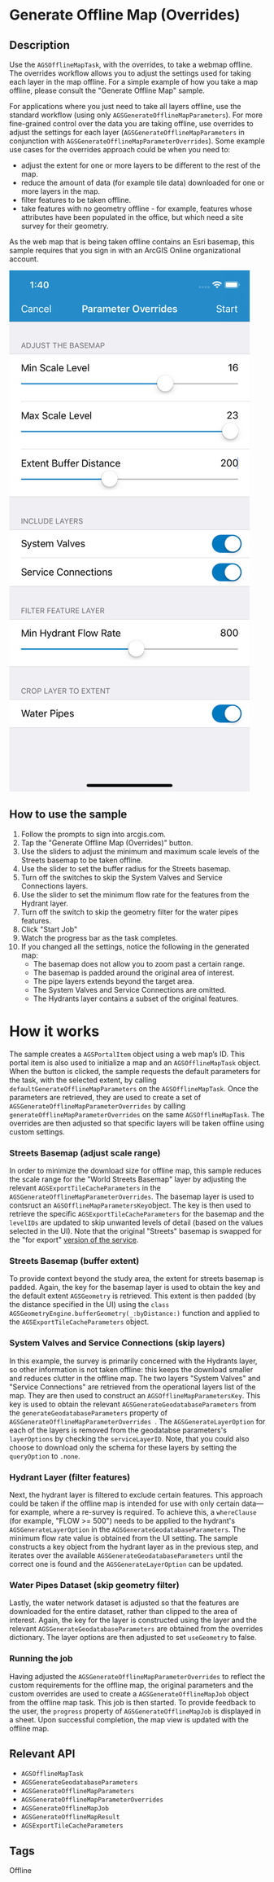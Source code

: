 # Generate Offline Map (Overrides)

## Description
Use the `AGSOfflineMapTask`, with the overrides, to take a webmap offline. The overrides workflow allows you to adjust the settings used for taking each layer in the map offline. For a simple example of how you take a map offline, please consult the "Generate Offline Map" sample.

For applications where you just need to take all layers offline, use the standard workflow (using only `AGSGenerateOfflineMapParameters`). For more fine-grained control over the data you are taking offline, use overrides to adjust the settings for each layer (`AGSGenerateOfflineMapParameters` in conjunction with `AGSGenerateOfflineMapParameterOverrides`). Some example use cases for the overrides approach could be when you need to:

- adjust the extent for one or more layers to be different to the rest of the map.
- reduce the amount of data (for example tile data) downloaded for one or more layers in the map.
- filter features to be taken offline.
- take features with no geometry offline - for example, features whose attributes have been populated in the office, but which need a site survey for their geometry.


As the web map that is being taken offline contains an Esri basemap, this sample requires that you sign in with an ArcGIS Online organizational account.


![](image1.png)

## How to use the sample
1. Follow the prompts to sign into arcgis.com.
2. Tap the "Generate Offline Map (Overrides)" button.
3. Use the sliders to adjust the minimum and maximum scale levels of the Streets basemap to be taken offline.
4. Use the slider to set the buffer radius for the Streets basemap. 
5. Turn off the switches to skip the System Valves and Service Connections layers.
6. Use the slider to set the minimum flow rate for the features from the Hydrant layer.
7. Turn off the switch to skip the geometry filter for the water pipes features.
8. Click "Start Job"
9. Watch the progress bar as the task completes.
10. If you changed all the settings, notice the following in the generated map:
    - The basemap does not allow you to zoom past a certain range.
    - The basemap is padded around the original area of interest.
    - The pipe layers extends beyond the target area.
    - The System Valves and Service Connections are omitted.
    - The Hydrants layer contains a subset of the original features.

# How it works
The sample creates a `AGSPortalItem` object using a web map’s ID. This portal item is also used to initialize a map and an `AGSOfflineMapTask` object. When the button is clicked, the sample requests the default parameters for the task, with the selected extent, by calling `defaultGenerateOfflineMapParameters` on the `AGSOfflineMapTask`. Once the parameters are retrieved, they are used to create a set of `AGSGenerateOfflineMapParameterOverrides` by calling `generateOfflineMapParameterOverrides` on the same `AGSOfflineMapTask`. The overrides are then adjusted so that specific layers will be taken offline using custom settings.

### Streets Basemap (adjust scale range)
In order to minimize the download size for offline map, this sample reduces the scale range for the "World Streets Basemap" layer by adjusting the relevant `AGSExportTileCacheParameters` in the `AGSGenerateOfflineMapParameterOverrides`. The basemap layer is used to contsruct an `AGSOfflineMapParametersKey`object. The key is then used to retrieve the specific `AGSExportTileCacheParameters` for the basemap and the `levelIDs` are updated to skip unwanted levels of detail (based on the values selected in the UI). Note that the original "Streets" basemap is swapped for the "for export" [version of the service](https://www.arcgis.com/home/item.html?id=e384f5aa4eb1433c92afff09500b073d).

### Streets Basemap (buffer extent)
To provide context beyond the study area, the extent for streets basemap is padded. Again, the key for the basemap layer is used to obtain the key and the default extent `AGSGeometry` is retrieved. This extent is then padded (by the distance specified in the UI) using the `class AGSGeometryEngine.bufferGeometry(_:byDistance:)` function and applied to the `AGSExportTileCacheParameters` object.

### System Valves and Service Connections (skip layers)
In this example, the survey is primarily concerned with the Hydrants layer, so other information is not taken offline: this keeps the download smaller and reduces clutter in the offline map. The two layers "System Valves" and "Service Connections" are retrieved from the operational layers list of the map. They are then used to construct an `AGSOfflineMapParametersKey`. This key is used to obtain the relevant `AGSGenerateGeodatabaseParameters` from the `generateGeodatabaseParameters` property of `AGSGenerateOfflineMapParameterOverrides `. The `AGSGenerateLayerOption` for each of the layers is removed from the geodatabse parameters's `layerOptions` by checking the `serviceLayerID`. Note, that you could also choose to download only the schema for these layers by setting the `queryOption` to `.none`.   

### Hydrant Layer (filter features)
Next, the hydrant layer is filtered to exclude certain features. This approach could be taken if the offline map is intended for use with only certain data—for example, where a re-survey is required. To achieve this, a `whereClause` (for example, "FLOW >= 500") needs to be applied to the hydrant's `AGSGenerateLayerOption` in the `AGSGenerateGeodatabaseParameters`. The minimum flow rate value is obtained from the UI setting. The sample constructs a key object from the hydrant layer as in the previous step, and iterates over the available `AGSGenerateGeodatabaseParameters` until the correct one is found and the `AGSGenerateLayerOption` can be updated.

### Water Pipes Dataset (skip geometry filter)
Lastly, the water network dataset is adjusted so that the features are downloaded for the entire dataset, rather than clipped to the area of interest. Again, the key for the layer is constructed using the layer and the relevant `AGSGenerateGeodatabaseParameters` are obtained from the overrides dictionary. The layer options are then adjusted to set `useGeometry` to false.

### Running the job
Having adjusted the `AGSGenerateOfflineMapParameterOverrides` to reflect the custom requirements for the offline map, the original parameters and the custom overrides are used to create a `AGSGenerateOfflineMapJob` object from the offline map task. This job is then started. To provide feedback to the user, the `progress` property of `AGSGenerateOfflineMapJob` is displayed in a sheet. Upon successful completion, the map view is updated with the offline map. 

## Relevant API
- `AGSOfflineMapTask`
- `AGSGenerateGeodatabaseParameters`
- `AGSGenerateOfflineMapParameters`
- `AGSGenerateOfflineMapParameterOverrides`
- `AGSGenerateOfflineMapJob`
- `AGSGenerateOfflineMapResult`
- `AGSExportTileCacheParameters`

## Tags
Offline
